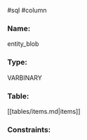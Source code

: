 #sql #column 

### Name:
entity_blob
### Type:
VARBINARY
### Table:
 [[tables/items.md|items]]

### Constraints:
